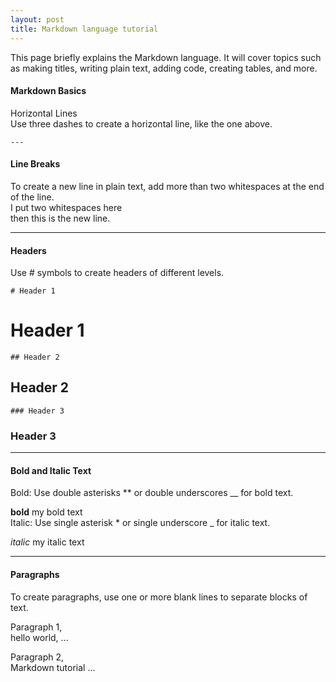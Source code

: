 ```yaml
---
layout: post
title: Markdown language tutorial
---
```


This page briefly explains the Markdown language. It will cover topics such as making titles, writing plain text, adding code, creating tables, and more.  

#### Markdown Basics  
Horizontal Lines  
Use three dashes to create a horizontal line, like the one above.  
```
---
```

#### Line Breaks  
To create a new line in plain text, add more than two whitespaces at the end of the line.  
I put two whitespaces here  
then this is the new line.  

---

#### Headers  
Use # symbols to create headers of different levels.  
```
# Header 1
```
# Header 1


```
## Header 2
```
## Header 2


```
### Header 3
```
### Header 3  

---

#### Bold and Italic Text  
Bold: Use double asterisks ** or double underscores __ for bold text.  

**bold** my bold text  
Italic: Use single asterisk * or single underscore _ for italic text.  

*italic* my italic text  

---

#### Paragraphs  
To create paragraphs, use one or more blank lines to separate blocks of text.  

Paragraph 1,  
hello world, ...  

Paragraph 2,  
Markdown tutorial ...  
